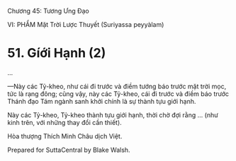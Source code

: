  

Chương 45: Tương Ưng Ðạo

VI: PHẨM Mặt Trời Lược Thuyết (Suriyassa peyyàlam)

# 51\. Gíới Hạnh (2)

…

—Này các Tỷ-kheo, như cái đi trước và điềm tướng báo trước mặt trời mọc, tức là rạng đông; cũng vậy, này các Tỷ-kheo, cái đi trước và điềm báo trước Thánh đạo Tám ngành sanh khởi chính là sự thành tựu giới hạnh.

Này các Tỷ-kheo, Tỷ-kheo thành tựu giới hạnh, thời chờ đợi rằng … (như kinh trên, với những thay đổi cần thiết).

Hòa thượng Thích Minh Châu dịch Việt.

Prepared for SuttaCentral by Blake Walsh.